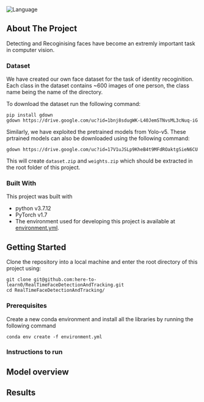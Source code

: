  ![Language](https://img.shields.io/badge/language-python--3.7.12-blue) 

<!-- ABOUT THE PROJECT -->

## About The Project

Detecting and Recoginising faces have become an extremly important task in computer vision. 

### Dataset

We have created our own face dataset for the task of identity recoginition. Each class in the dataset contains ~600 images of one person, the class name being the name of the directory. 

To download the dataset run the following command:
```shell
pip install gdown
gdown https://drive.google.com/uc?id=1bnj8sdugWK-L40JemSTNvsML3cNuq-iG
```

Similarly, we have exploited the pretrained models from Yolo-v5. These prtrained models can also be downloaded using the following command:

```shell
gdown https://drive.google.com/uc?id=17V1uJSLp9KheB4t9MFdROaktgSieN6CU
```

This will create ```dataset.zip``` and ```weights.zip``` which should be extracted in the root folder of this project.

### Built With
This project was built with 

* python v3.7.12
* PyTorch v1.7
* The environment used for developing this project is available at [environment.yml](environment.yml).


<!-- GETTING STARTED -->

## Getting Started

Clone the repository into a local machine and enter the root directory of this project using:

```
git clone git@github.com:here-to-learn0/RealTimeFaceDetectionAndTracking.git
cd RealTimeFaceDetectionAndTracking/
```


### Prerequisites

Create a new conda environment and install all the libraries by running the following command

```shell
conda env create -f environment.yml
```

### Instructions to run



## Model overview

<!-- RESULTS -->

## Results

<!-- LICENSE -->


